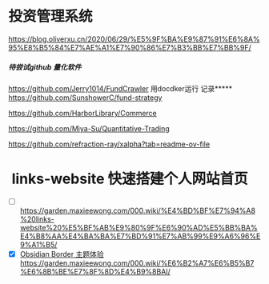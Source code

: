 # 投资管理系统
https://blog.oliverxu.cn/2020/06/29/%E5%9F%BA%E9%87%91%E6%8A%95%E8%B5%84%E7%AE%A1%E7%90%86%E7%B3%BB%E7%BB%9F/
##### 待尝试github 量化软件
https://github.com/Jerry1014/FundCrawler
用docdker运行 记录*****
https://github.com/SunshowerC/fund-strategy

https://github.com/HarborLibrary/Commerce

https://github.com/Miya-Su/Quantitative-Trading

https://github.com/refraction-ray/xalpha?tab=readme-ov-file
#  links-website 快速搭建个人网站首页
- [ ] https://garden.maxieewong.com/000.wiki/%E4%BD%BF%E7%94%A8%20links-website%20%E5%BF%AB%E9%80%9F%E6%90%AD%E5%BB%BA%E4%B8%AA%E4%BA%BA%E7%BD%91%E7%AB%99%E9%A6%96%E9%A1%B5/
- [x] [Obsidian Border 主题体验](https://garden.maxieewong.com/000.wiki/Obsidian%20Border%20%E4%B8%BB%E9%A2%98%E4%BD%93%E9%AA%8C/)
https://garden.maxieewong.com/000.wiki/%E6%B2%A7%E6%B5%B7%E6%8B%BE%E7%8F%8D%E4%B9%8BAI/